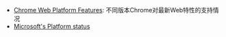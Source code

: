 - [Chrome Web Platform Features](https://www.chromestatus.com/features): 不同版本Chrome对最新Web特性的支持情况
- [Microsoft's Platform status](https://developer.microsoft.com/en-us/microsoft-edge/platform/status/)
